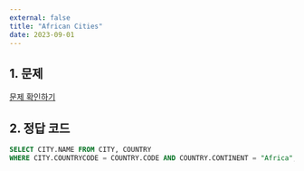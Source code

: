```yaml
---
external: false
title: "African Cities"
date: 2023-09-01
---
```


## 1. 문제

[문제 확인하기](https://www.hackerrank.com/challenges/african-cities/problem?isFullScreen=true)

## 2. 정답 코드

```sql
SELECT CITY.NAME FROM CITY, COUNTRY
WHERE CITY.COUNTRYCODE = COUNTRY.CODE AND COUNTRY.CONTINENT = "Africa";
```
